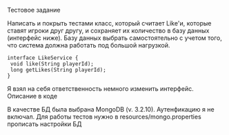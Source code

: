 Тестовое задание

Написать и покрыть тестами класс, который считает Like'и, которые ставят игроки друг другу, и сохраняет их количество в базу данных (интерфейс ниже). Базу данных выбрать самостоятельно с учетом того, что система должна работать под большой нагрузкой.
```
interface LikeService {
 void like(String playerId);
 long getLikes(String playerId);
}
```


Я взял на себя ответственность немного изменить интерфейс. Описание в коде

В качестве БД была выбрана MongoDB (v. 3.2.10). Аутенфикацию я не включал.
Для работы тестов нужно в resources/mongo.properties прописать настройки БД
